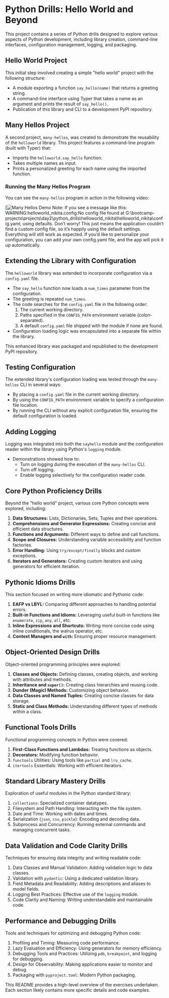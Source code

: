 # Python Drills: Hello World and Beyond

This project contains a series of Python drills designed to explore various aspects of Python development, including library creation, command-line interfaces, configuration management, logging, and packaging.

## Hello World Project

This initial step involved creating a simple "hello world" project with the following structure:

-   A module exporting a function `say_hello(name)` that returns a greeting string.
-   A command-line interface using Typer that takes a name as an argument and prints the result of `say_hello()`.
-   Publication of this library and CLI to a development PyPI repository.

## Many Hellos Project

A second project, `many-hellos`, was created to demonstrate the reusability of the `helloworld` library. This project features a command-line program (built with Typer) that:

-   Imports the `helloworld.say_hello` function.
-   Takes multiple names as input.
-   Prints a personalized greeting for each name using the imported function.

### Running the Many Hellos Program

You can see the `many-hellos` program in action in the following video:

[![Many Hellos Demo](https://drive.google.com/file/d/1X7PtdEAVBmOD3_zBxmPtmI8cooxvJjL3/view?usp=sharing)
Note: If you see a message like this:
WARNING:helloworld_nikita.config:No config file found at G:\bootcamp-projects\projects\day2\python_drills\helloworld_nikita\helloworld_nikita\config.yaml, using defaults.
Don’t worry! This just means the application couldn’t find a custom config file, so it’s happily using the default settings. Everything will still work as expected. If you’d like to personalize your configuration, you can add your own config.yaml file, and the app will pick it up automatically.




## Extending the Library with Configuration

The `helloworld` library was extended to incorporate configuration via a `config.yaml` file.

-   The `say_hello` function now loads a `num_times` parameter from the configuration.
-   The greeting is repeated `num_times`.
-   The code searches for the `config.yaml` file in the following order:
    1.  The current working directory.
    2.  Paths specified in the `CONFIG_PATH` environment variable (colon-separated).
    3.  A default `config.yaml` file shipped with the module if none are found.
-   Configuration loading logic was encapsulated into a separate file within the library.

This enhanced library was packaged and republished to the development PyPI repository.

## Testing Configuration

The extended library's configuration loading was tested through the `many-hellos` CLI in several ways:

-   By placing a `config.yaml` file in the current working directory.
-   By using the `CONFIG_PATH` environment variable to specify a configuration file location.
-   By running the CLI without any explicit configuration file, ensuring the default configuration is loaded.

## Adding Logging

Logging was integrated into both the `sayhello` module and the configuration reader within the library using Python's `logging` module.

-   Demonstrations showed how to:
    -   Turn on logging during the execution of the `many-hellos` CLI.
    -   Turn off logging.
    -   Enable logging selectively for the configuration reader code.

## Core Python Proficiency Drills

Beyond the "hello world" project, various core Python concepts were explored, including:

1.  **Data Structures:** Lists, Dictionaries, Sets, Tuples and their operations.
2.  **Comprehensions and Generator Expressions:** Creating concise and efficient data structures.
3.  **Functions and Arguments:** Different ways to define and call functions.
4.  **Scope and Closures:** Understanding variable accessibility and function factories.
5.  **Error Handling:** Using `try/except/finally` blocks and custom exceptions.
6.  **Iterators and Generators:** Creating custom iterators and using generators for efficient iteration.

## Pythonic Idioms Drills

This section focused on writing more idiomatic and Pythonic code:

1.  **EAFP vs LBYL:** Comparing different approaches to handling potential errors.
2.  **Built-in Functions and Idioms:** Leveraging useful built-in functions like `enumerate`, `zip`, `any`, `all`, etc.
3.  **Inline Expressions and Shortcuts:** Writing more concise code using inline conditionals, the walrus operator, etc.
4.  **Context Managers and `with`:** Ensuring proper resource management.

## Object-Oriented Design Drills

Object-oriented programming principles were explored:

1.  **Classes and Objects:** Defining classes, creating objects, and working with attributes and methods.
2.  **Inheritance and `super()`:** Creating class hierarchies and reusing code.
3.  **Dunder (Magic) Methods:** Customizing object behavior.
4.  **Data Classes and Named Tuples:** Creating concise classes for data storage.
5.  **Static and Class Methods:** Understanding different types of methods within a class.

## Functional Tools Drills

Functional programming concepts in Python were covered:

1.  **First-Class Functions and Lambdas:** Treating functions as objects.
2.  **Decorators:** Modifying function behavior.
3.  `functools` Utilities: Using tools like `partial` and `lru_cache`.
4.  `itertools` Essentials: Working with efficient iterators.

## Standard Library Mastery Drills

Exploration of useful modules in the Python standard library:

1.  `collections`: Specialized container datatypes.
2.  Filesystem and Path Handling: Interacting with the file system.
3.  Date and Time: Working with dates and times.
4.  Serialization (`json`, `csv`, `pickle`): Encoding and decoding data.
5.  Subprocess and Concurrency: Running external commands and managing concurrent tasks.

## Data Validation and Code Clarity Drills

Techniques for ensuring data integrity and writing readable code:

1.  Data Classes and Manual Validation: Adding validation logic to data classes.
2.  Validation with `pydantic`: Using a dedicated validation library.
3.  Field Metadata and Readability: Adding descriptions and aliases to model fields.
4.  Logging Best Practices: Effective use of the `logging` module.
5.  Code Clarity and Naming: Writing understandable and maintainable code.

## Performance and Debugging Drills

Tools and techniques for optimizing and debugging Python code:

1.  Profiling and Timing: Measuring code performance.
2.  Lazy Evaluation and Efficiency: Using generators for memory efficiency.
3.  Debugging Tools and Practices: Utilizing `pdb`, `breakpoint`, and logging for debugging.
4.  Design for Observability: Making applications easier to monitor and debug.
5.  Packaging with `pyproject.toml`: Modern Python packaging.

This README provides a high-level overview of the exercises undertaken. Each section likely contains more specific details and code examples.
